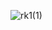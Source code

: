 ![rk1(1)](https://github.com/mmarinna007/RK1/assets/119120876/4788ca8e-441d-496a-ab66-88e058e1a015)
